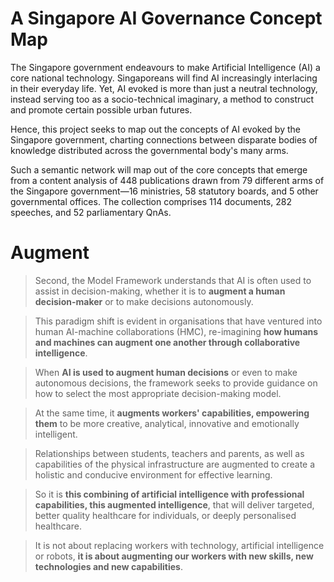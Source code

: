 # A Singapore AI Governance Concept Map

The Singapore government endeavours to make Artificial Intelligence (AI) a core national technology. Singaporeans will find AI increasingly interlacing in their everyday life. Yet, AI evoked is more than just a neutral technology, instead serving too as a socio-technical imaginary, a method to construct and promote certain possible urban futures.

Hence, this project seeks to map out the concepts of AI evoked by the Singapore government, charting connections between disparate bodies of knowledge distributed across the governmental body's many arms.

Such a semantic network will map out of the core concepts that emerge from a content analysis of 448 publications drawn from 79 different arms of the Singapore government—16 ministries, 58 statutory boards, and 5 other governmental offices. The collection comprises 114 documents, 282 speeches, and 52 parliamentary QnAs.

# Augment

> Second, the Model Framework understands that AI is often used to assist in decision-making, whether it is to **augment a human decision-maker** or to make decisions autonomously.

> This paradigm shift is evident in organisations that have ventured into human AI-machine collaborations (HMC), re-imagining **how humans and machines can augment one another through collaborative intelligence**.

> When **AI is used to augment human decisions** or even to make autonomous decisions, the framework seeks to provide guidance on how to select the most appropriate decision-making model.

> At the same time, it **augments workers' capabilities, empowering them** to be more creative, analytical, innovative and emotionally intelligent.

> Relationships between students, teachers and parents, as well as capabilities of the physical infrastructure are augmented to create a holistic and conducive environment for effective learning.

> So it is **this combining of artificial intelligence with professional capabilities, this augmented intelligence**, that will deliver targeted, better quality healthcare for individuals, or deeply personalised healthcare.

> It is not about replacing workers with technology, artificial intelligence or robots, **it is about augmenting our workers with new skills, new technologies and new capabilities**.

